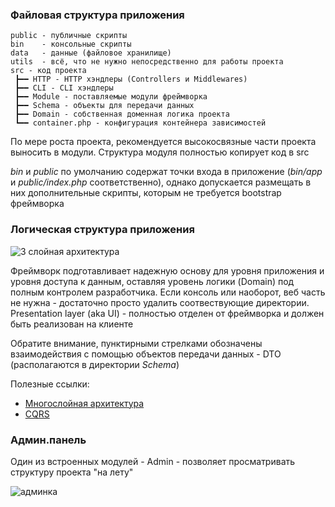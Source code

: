 ### Файловая структура приложения

    public - публичные скрипты
    bin    - консольные скрипты
    data   - данные (файловое хранилище)
    utils  - всё, что не нужно непосредственно для работы проекта
    src - код проекта
     ┣━━ HTTP - HTTP хэндлеры (Controllers и Middlewares)
     ┣━━ CLI - CLI хэндлеры
     ┣━━ Module - поставляемые модули фреймворка
     ┣━━ Schema - объекты для передачи данных
     ┣━━ Domain - собственная доменная логика проекта
     ┗━━ container.php - конфигурация контейнера зависимостей

По мере роста проекта, рекомендуется высокосвязные части проекта выносить в модули.
Структура модуля полностью копирует код в src

_bin_ и _public_ по умолчанию содержат точки входа в приложение (_bin/app_ и _public/index.php_ соответственно),
однако допускается размещать в них дополнительные скрипты, которым не требуется bootstrap фреймворка

### Логическая структура приложения

![3 слойная архитектура](./assets/schema.png)

Фреймворк подготавливает надежную основу для уровня приложения и
уровня доступа к данным, оставляя уровень логики (Domain) под полным контролем разработчика.
Если консоль или наоборот, веб часть не нужна - достаточно просто удалить соотвествующие директории.
Presentation layer (aka UI) - полностью отделен от фреймворка и должен быть реализован на клиенте

Обратите внимание, пунктирными стрелками обозначены взаимодействия с помощью объектов передачи
данных - DTO (располагаются в директории _Schema_)

Полезные ссылки:
- [Многослойная архитектура](https://en.wikipedia.org/wiki/Multitier_architecture)
- [CQRS](https://en.wikipedia.org/wiki/Command%E2%80%93query_separation)

### Админ.панель

Один из встроенных модулей - Admin - позволяет просматривать структуру проекта "на лету"

![админка](./assets/admin.png)
